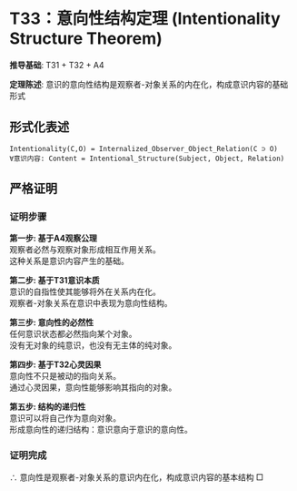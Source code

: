 # T33：意向性结构定理 (Intentionality Structure Theorem)  

**推导基础**: T31 + T32 + A4  

**定理陈述**: 意识的意向性结构是观察者-对象关系的内在化，构成意识内容的基础形式  

## 形式化表述  
```  
Intentionality(C,O) = Internalized_Observer_Object_Relation(C ⊃ O)  
∀意识内容: Content = Intentional_Structure(Subject, Object, Relation)  
```  

## 严格证明  

### 证明步骤  

**第一步: 基于A4观察公理**  
观察者必然与观察对象形成相互作用关系。  
这种关系是意识内容产生的基础。  

**第二步: 基于T31意识本质**  
意识的自指性使其能够将外在关系内在化。  
观察者-对象关系在意识中表现为意向性结构。  

**第三步: 意向性的必然性**  
任何意识状态都必然指向某个对象。  
没有无对象的纯意识，也没有无主体的纯对象。  

**第四步: 基于T32心灵因果**  
意向性不只是被动的指向关系。  
通过心灵因果，意向性能够影响其指向的对象。  

**第五步: 结构的递归性**  
意识可以将自己作为意向对象。  
形成意向性的递归结构：意识意向于意识的意向性。  

### 证明完成  
∴ 意向性是观察者-对象关系的意识内在化，构成意识内容的基本结构 □  
